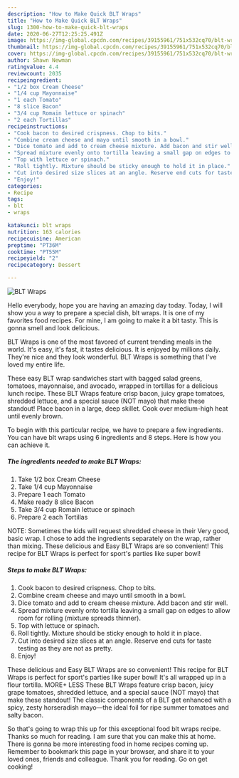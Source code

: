 ```yaml
---
description: "How to Make Quick BLT Wraps"
title: "How to Make Quick BLT Wraps"
slug: 1300-how-to-make-quick-blt-wraps
date: 2020-06-27T12:25:25.491Z
image: https://img-global.cpcdn.com/recipes/39155961/751x532cq70/blt-wraps-recipe-main-photo.jpg
thumbnail: https://img-global.cpcdn.com/recipes/39155961/751x532cq70/blt-wraps-recipe-main-photo.jpg
cover: https://img-global.cpcdn.com/recipes/39155961/751x532cq70/blt-wraps-recipe-main-photo.jpg
author: Shawn Newman
ratingvalue: 4.4
reviewcount: 2035
recipeingredient:
- "1/2 box Cream Cheese"
- "1/4 cup Mayonnaise"
- "1 each Tomato"
- "8 slice Bacon"
- "3/4 cup Romain lettuce or spinach"
- "2 each Tortillas"
recipeinstructions:
- "Cook bacon to desired crispness. Chop to bits."
- "Combine cream cheese and mayo until smooth in a bowl."
- "Dice tomato and add to cream cheese mixture. Add bacon and stir well."
- "Spread mixture evenly onto tortilla leaving a small gap on edges to allow room for rolling (mixture spreads thinner)."
- "Top with lettuce or spinach."
- "Roll tightly. Mixture should be sticky enough to hold it in place."
- "Cut into desired size slices at an angle. Reserve end cuts for taste testing as they are not as pretty."
- "Enjoy!"
categories:
- Recipe
tags:
- blt
- wraps

katakunci: blt wraps 
nutrition: 163 calories
recipecuisine: American
preptime: "PT36M"
cooktime: "PT55M"
recipeyield: "2"
recipecategory: Dessert

---
```



![BLT Wraps](https://img-global.cpcdn.com/recipes/39155961/751x532cq70/blt-wraps-recipe-main-photo.jpg)

Hello everybody, hope you are having an amazing day today. Today, I will show you a way to prepare a special dish, blt wraps. It is one of my favorites food recipes. For mine, I am going to make it a bit tasty. This is gonna smell and look delicious.

BLT Wraps is one of the most favored of current trending meals in the world. It's easy, it's fast, it tastes delicious. It is enjoyed by millions daily. They're nice and they look wonderful. BLT Wraps is something that I've loved my entire life.

These easy BLT wrap sandwiches start with bagged salad greens, tomatoes, mayonnaise, and avocado, wrapped in tortillas for a delicious lunch recipe. These BLT Wraps feature crisp bacon, juicy grape tomatoes, shredded lettuce, and a special sauce (NOT mayo) that make these standout! Place bacon in a large, deep skillet. Cook over medium-high heat until evenly brown.


To begin with this particular recipe, we have to prepare a few ingredients. You can have blt wraps using 6 ingredients and 8 steps. Here is how you can achieve it.

<!--inarticleads1-->

##### The ingredients needed to make BLT Wraps:

1. Take 1/2 box Cream Cheese
1. Take 1/4 cup Mayonnaise
1. Prepare 1 each Tomato
1. Make ready 8 slice Bacon
1. Take 3/4 cup Romain lettuce or spinach
1. Prepare 2 each Tortillas


NOTE: Sometimes the kids will request shredded cheese in their Very good, basic wrap. I chose to add the ingredients separately on the wrap, rather than mixing. These delicious and Easy BLT Wraps are so convenient! This recipe for BLT Wraps is perfect for sport&#39;s parties like super bowl! 

<!--inarticleads2-->

##### Steps to make BLT Wraps:

1. Cook bacon to desired crispness. Chop to bits.
1. Combine cream cheese and mayo until smooth in a bowl.
1. Dice tomato and add to cream cheese mixture. Add bacon and stir well.
1. Spread mixture evenly onto tortilla leaving a small gap on edges to allow room for rolling (mixture spreads thinner).
1. Top with lettuce or spinach.
1. Roll tightly. Mixture should be sticky enough to hold it in place.
1. Cut into desired size slices at an angle. Reserve end cuts for taste testing as they are not as pretty.
1. Enjoy!


These delicious and Easy BLT Wraps are so convenient! This recipe for BLT Wraps is perfect for sport&#39;s parties like super bowl! It&#39;s all wrapped up in a flour tortilla. MORE+ LESS These BLT Wraps feature crisp bacon, juicy grape tomatoes, shredded lettuce, and a special sauce (NOT mayo) that make these standout! The classic components of a BLT get enhanced with a spicy, zesty horseradish mayo—the ideal foil for ripe summer tomatoes and salty bacon. 

So that's going to wrap this up for this exceptional food blt wraps recipe. Thanks so much for reading. I am sure that you can make this at home. There is gonna be more interesting food in home recipes coming up. Remember to bookmark this page in your browser, and share it to your loved ones, friends and colleague. Thank you for reading. Go on get cooking!
